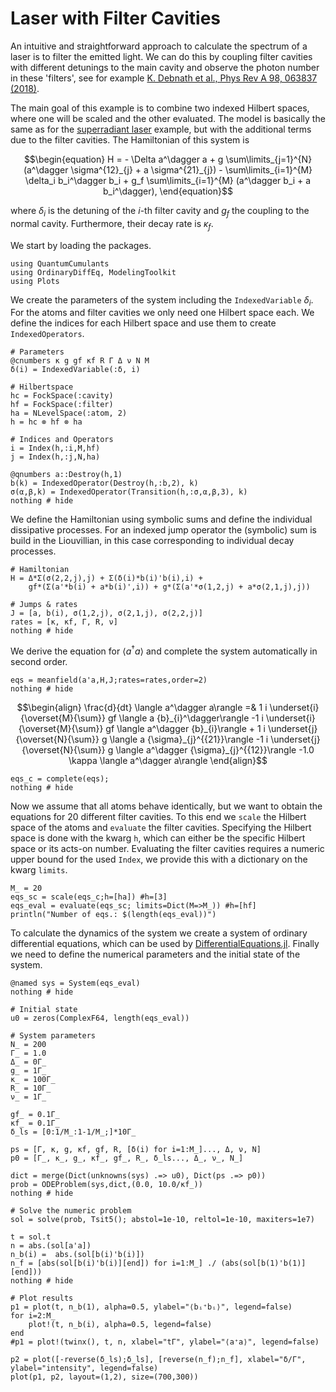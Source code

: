# Laser with Filter Cavities

An intuitive and straightforward approach to calculate the spectrum of a laser is to filter the emitted light. We can do this by coupling filter cavities with different detunings to the main cavity and observe the photon number in these 'filters', see for example [K. Debnath et al., Phys Rev A 98, 063837 (2018)](https://journals.aps.org/pra/abstract/10.1103/PhysRevA.98.063837).

The main goal of this example is to combine two indexed Hilbert spaces, where one will be scaled and the other evaluated. The model is basically the same as for the [superradiant laser](https://qojulia.github.io/QuantumCumulants.jl/stable/examples/superradiant_laser_indexed/) example, but with the additional terms due to the filter cavities. The Hamiltonian of this system is

```math
\begin{equation}
H = - \Delta a^\dagger a + g \sum\limits_{j=1}^{N} (a^\dagger \sigma^{12}_{j} + a \sigma^{21}_{j}) - \sum\limits_{i=1}^{M} \delta_i b_i^\dagger b_i +  g_f \sum\limits_{i=1}^{M} (a^\dagger b_i + a b_i^\dagger),
\end{equation}
```

where $\delta_i$ is the detuning of the $i$-th filter cavity and $g_f$ the coupling to the normal cavity. Furthermore, their decay rate is $\kappa_f$.

We start by loading the packages.


```@example filter_cavity_indexed
using QuantumCumulants
using OrdinaryDiffEq, ModelingToolkit
using Plots
```

We create the parameters of the system including the $\texttt{IndexedVariable}$ $\delta_i$. For the atoms and filter cavities we only need one Hilbert space each. We define the indices for each Hilbert space and use them to create $\texttt{IndexedOperators}$.


```@example filter_cavity_indexed
# Parameters
@cnumbers κ g gf κf R Γ Δ ν N M
δ(i) = IndexedVariable(:δ, i)

# Hilbertspace
hc = FockSpace(:cavity)
hf = FockSpace(:filter)
ha = NLevelSpace(:atom, 2)
h = hc ⊗ hf ⊗ ha

# Indices and Operators
i = Index(h,:i,M,hf)
j = Index(h,:j,N,ha)

@qnumbers a::Destroy(h,1)
b(k) = IndexedOperator(Destroy(h,:b,2), k)
σ(α,β,k) = IndexedOperator(Transition(h,:σ,α,β,3), k)
nothing # hide
```

We define the Hamiltonian using symbolic sums and define the individual dissipative processes. For an indexed jump operator the (symbolic) sum is build in the Liouvillian, in this case corresponding to individual decay processes.


```@example filter_cavity_indexed
# Hamiltonian
H = Δ*Σ(σ(2,2,j),j) + Σ(δ(i)*b(i)'b(i),i) +
    gf*(Σ(a'*b(i) + a*b(i)',i)) + g*(Σ(a'*σ(1,2,j) + a*σ(2,1,j),j))

# Jumps & rates
J = [a, b(i), σ(1,2,j), σ(2,1,j), σ(2,2,j)]
rates = [κ, κf, Γ, R, ν]
nothing # hide
```

We derive the equation for $\langle a^\dagger a \rangle$ and complete the system automatically in second order.


```@example filter_cavity_indexed
eqs = meanfield(a'a,H,J;rates=rates,order=2)
nothing # hide
```




```math
\begin{align}
\frac{d}{dt} \langle a^\dagger  a\rangle  =& 1 i \underset{i}{\overset{M}{\sum}} gf  \langle a  {b}_{i}^\dagger\rangle  -1 i \underset{i}{\overset{M}{\sum}} gf  \langle a^\dagger  {b}_{i}\rangle  + 1 i \underset{j}{\overset{N}{\sum}} g  \langle a  {\sigma}_{j}^{{21}}\rangle  -1 i \underset{j}{\overset{N}{\sum}} g  \langle a^\dagger  {\sigma}_{j}^{{12}}\rangle  -1.0 \kappa \langle a^\dagger  a\rangle
\end{align}
```





```@example filter_cavity_indexed
eqs_c = complete(eqs);
nothing # hide
```

Now we assume that all atoms behave identically, but we want to obtain the equations for 20 different filter cavities. To this end we $\texttt{scale}$ the Hilbert space of the atoms and $\texttt{evaluate}$ the filter cavities. Specifying the Hilbert space is done with the kwarg $\texttt{h}$, which can either be the specific Hilbert space or its acts-on number. Evaluating the filter cavities requires a numeric upper bound for the used $\texttt{Index}$, we provide this with a dictionary on the kwarg $\texttt{limits}$.


```@example filter_cavity_indexed
M_ = 20
eqs_sc = scale(eqs_c;h=[ha]) #h=[3]
eqs_eval = evaluate(eqs_sc; limits=Dict(M=>M_)) #h=[hf]
println("Number of eqs.: $(length(eqs_eval))")
```

To calculate the dynamics of the system we create a system of ordinary differential equations, which can be used by [DifferentialEquations.jl](https://diffeq.sciml.ai/stable/). Finally we need to define the numerical parameters and the initial state of the system.


```@example filter_cavity_indexed
@named sys = System(eqs_eval)
nothing # hide
```


```@example filter_cavity_indexed
# Initial state
u0 = zeros(ComplexF64, length(eqs_eval))

# System parameters
N_ = 200
Γ_ = 1.0
Δ_ = 0Γ_
g_ = 1Γ_
κ_ = 100Γ_
R_ = 10Γ_
ν_ = 1Γ_

gf_ = 0.1Γ_
κf_ = 0.1Γ_
δ_ls = [0:1/M_:1-1/M_;]*10Γ_

ps = [Γ, κ, g, κf, gf, R, [δ(i) for i=1:M_]..., Δ, ν, N]
p0 = [Γ_, κ_, g_, κf_, gf_, R_, δ_ls..., Δ_, ν_, N_]

dict = merge(Dict(unknowns(sys) .=> u0), Dict(ps .=> p0))
prob = ODEProblem(sys,dict,(0.0, 10.0/κf_))
nothing # hide
```


```@example filter_cavity_indexed
# Solve the numeric problem
sol = solve(prob, Tsit5(); abstol=1e-10, reltol=1e-10, maxiters=1e7)

t = sol.t
n = abs.(sol[a'a])
n_b(i) =  abs.(sol[b(i)'b(i)])
n_f = [abs(sol[b(i)'b(i)][end]) for i=1:M_] ./ (abs(sol[b(1)'b(1)][end]))
nothing # hide
```


```@example filter_cavity_indexed
# Plot results
p1 = plot(t, n_b(1), alpha=0.5, ylabel="⟨bᵢ⁺bᵢ⟩", legend=false)
for i=2:M_
    plot!(t, n_b(i), alpha=0.5, legend=false)
end
#p1 = plot!(twinx(), t, n, xlabel="tΓ", ylabel="⟨a⁺a⟩", legend=false)

p2 = plot([-reverse(δ_ls);δ_ls], [reverse(n_f);n_f], xlabel="δ/Γ", ylabel="intensity", legend=false)
plot(p1, p2, layout=(1,2), size=(700,300))
```
